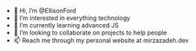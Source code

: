 - 👋 Hi, I’m @EllisonFord
- 👀 I’m interested in everything technology
- 🌱 I’m currently learning advanced JS
- 💞️ I’m looking to collaborate on projects to help people
- 📫 Reach me through my personal website at mirzazadeh.dev

<!---
EllisonFord/EllisonFord is a ✨ special ✨ repository because its `README.md` (this file) appears on your GitHub profile.
You can click the Preview link to take a look at your changes.
--->
